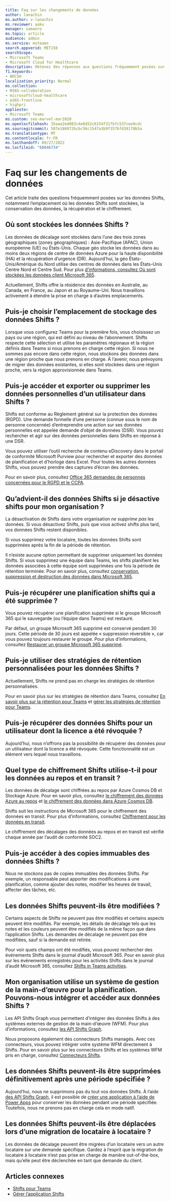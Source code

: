 ```yaml
---
title: Faq sur les changements de données
author: lanachin
ms.author: v-lanachin
ms.reviewer: aaku
manager: samanro
ms.topic: article
audience: admin
ms.service: msteams
search.appverid: MET150
searchScope:
- Microsoft Teams
- Microsoft Cloud for Healthcare
description: Obtenez des réponses aux questions fréquemment posées sur les données Shifts, notamment l’emplacement où les données Shifts sont stockées, la conservation des données, la récupération et le chiffrement.
f1.keywords:
- NOCSH
localization_priority: Normal
ms.collection:
- M365-collaboration
- microsoftcloud-healthcare
- m365-frontline
- highpri
appliesto:
- Microsoft Teams
ms.custom: seo-marvel-mar2020
ms.openlocfilehash: 35aaa2ed083c4e8d52c6154f31fbfc537cee9cdc
ms.sourcegitcommit: 507e186972bcbc56c1547a1b9f357bfd38170b5a
ms.translationtype: MT
ms.contentlocale: fr-FR
ms.lasthandoff: 09/27/2022
ms.locfileid: "68046734"
---
```

# <a name="shifts-data-faq"></a>Faq sur les changements de données

Cet article traite des questions fréquemment posées sur les données Shifts, notamment l’emplacement où les données Shifts sont stockées, la conservation des données, la récupération et le chiffrement.

## <a name="where-is-shifts-data-stored"></a>Où sont stockées les données Shifts ?

Les données de décalage sont stockées dans l’une des trois zones géographiques (zones géographiques) : Asie-Pacifique (APAC), Union européenne (UE) ou États-Unis. Chaque géo stocke les données dans au moins deux régions de centre de données Azure pour la haute disponibilité (HA) et la récupération d’urgence (DR). Aujourd’hui, la géo États-Unis/Amérique du Nord utilise des centres de données dans les États-Unis Centre Nord et Centre Sud. Pour plus [d’informations, consultez Où sont stockées les données client Microsoft 365](/microsoft-365/enterprise/o365-data-locations).

Actuellement, Shifts offre la résidence des données en Australie, au Canada, en France, au Japon et au Royaume-Uni. Nous travaillons activement à étendre la prise en charge à d’autres emplacements.

## <a name="can-i-choose-where-shifts-data-is-stored"></a>Puis-je choisir l’emplacement de stockage des données Shifts ?

Lorsque vous configurez Teams pour la première fois, vous choisissez un pays ou une région, qui est défini au niveau de l’abonnement. Shifts respecte cette sélection et utilise les paramètres régionaux et la région définis dans Teams si nous prenons en charge cette région. Si nous ne sommes pas encore dans cette région, nous stockons des données dans une région proche que nous prenons en charge. À l’avenir, nous prévoyons de migrer des données existantes, si elles sont stockées dans une région proche, vers la région approvisionnée dans Teams.

## <a name="can-i-access-and-export-or-delete-a-users-personal-data-in-shifts"></a>Puis-je accéder et exporter ou supprimer les données personnelles d’un utilisateur dans Shifts ?

Shifts est conforme au Règlement général sur la protection des données (RGPD). Une demande formelle d’une personne (connue sous le nom de personne concernée) d’entreprendre une action sur ses données personnelles est appelée demande d’objet de données (DSR). Vous pouvez rechercher et agir sur des données personnelles dans Shifts en réponse à une DSR.

Vous pouvez utiliser l’outil recherche de contenu eDiscovery dans le portail de conformité Microsoft Purview pour rechercher et exporter des données de planification et d’horloge dans Excel. Pour toutes les autres données Shifts, vous pouvez prendre des captures d’écran des données.

Pour en savoir plus, consultez [Office 365 demandes de personnes concernées pour le RGPD et le CCPA](/microsoft-365/compliance/gdpr-dsr-office365).

## <a name="what-happens-to-shifts-data-if-i-turn-off-shifts-for-my-organization"></a>Qu’advient-il des données Shifts si je désactive shifts pour mon organisation ?

La désactivation de Shifts dans votre organisation *ne supprime pas* les données. Si vous désactivez Shifts, puis que vous activez shifts plus tard, vos données Shifts restent disponibles.

Si vous supprimez votre locataire, toutes les données Shifts sont supprimées après la fin de la période de rétention.

Il n’existe aucune option permettant de supprimer uniquement les données Shifts. Si vous supprimez une équipe dans Teams, les shifts planifient les données associées à cette équipe sont supprimées une fois la période de rétention terminée. Pour en savoir plus, consultez [conservation, suppression et destruction des données dans Microsoft 365](/compliance/assurance/assurance-data-retention-deletion-and-destruction-overview).

## <a name="can-i-recover-a-shifts-schedule-that-was-deleted"></a>Puis-je récupérer une planification shifts qui a été supprimée ?

Vous pouvez récupérer une planification supprimée si le groupe Microsoft 365 qui le sauvegarde (ou l’équipe dans Teams) est restauré.

Par défaut, un groupe Microsoft 365 supprimé est conservé pendant 30 jours. Cette période de 30 jours est appelée « suppression réversible », car vous pouvez toujours restaurer le groupe. Pour plus d’informations, consultez [Restaurer un groupe Microsoft 365 supprimé](/microsoft-365/admin/create-groups/restore-deleted-group?tabs=admin-center).

## <a name="can-i-use-custom-retention-policies-for-shifts-data"></a>Puis-je utiliser des stratégies de rétention personnalisées pour les données Shifts ?

Actuellement, Shifts ne prend pas en charge les stratégies de rétention personnalisées.

Pour en savoir plus sur les stratégies de rétention dans Teams, consultez [En savoir plus sur la rétention pour Teams](/microsoft-365/compliance/retention-policies-teams) et [gérer les stratégies de rétention pour Teams](../../retention-policies.md).

## <a name="can-i-retrieve-shifts-data-for-a-user-whose-license-was-revoked"></a>Puis-je récupérer des données Shifts pour un utilisateur dont la licence a été révoquée ?

Aujourd’hui, nous n’offrons pas la possibilité de récupérer des données pour un utilisateur dont la licence a été révoquée. Cette fonctionnalité est un élément vers lequel nous travaillons.

## <a name="what-type-of-encryption-does-shifts-use-for-data-at-rest-and-in-transit"></a>Quel type de chiffrement Shifts utilise-t-il pour les données au repos et en transit ?

Les données de décalage sont chiffrées au repos par Azure Cosmos DB et Stockage Azure. Pour en savoir plus, consultez [le chiffrement des données Azure au repos](/azure/security/fundamentals/encryption-atrest) et [le chiffrement des données dans Azure Cosmos DB](/azure/cosmos-db/database-encryption-at-rest).

Shifts suit les instructions de Microsoft 365 pour le chiffrement des données en transit. Pour plus d’informations, consultez [Chiffrement pour les données en transit](/compliance/assurance/assurance-encryption-in-transit).

Le chiffrement des décalages des données au repos et en transit est vérifié chaque année par l’audit de conformité SOC2.

## <a name="can-i-access-immutable-copies-of-shifts-data"></a>Puis-je accéder à des copies immuables des données Shifts ?

Nous ne stockons pas de copies immuables des données Shifts. Par exemple, un responsable peut apporter des modifications à une planification, comme ajouter des notes, modifier les heures de travail, affecter des tâches, etc.

## <a name="can-shifts-data-be-edited"></a>Les données Shifts peuvent-ils être modifiées ?

Certains aspects de Shifts ne peuvent pas être modifiés et certains aspects peuvent être modifiés. Par exemple, les détails de décalage tels que les notes et les couleurs peuvent être modifiés de la même façon que dans l’application Shifts. Les demandes de décalage ne peuvent pas être modifiées, sauf si la demande est retirée.

Pour voir quels champs ont été modifiés, vous pouvez rechercher des événements Shifts dans le journal d’audit Microsoft 365. Pour en savoir plus sur les événements enregistrés pour les activités Shifts dans le journal d’audit Microsoft 365, consultez [Shifts in Teams activities](../../audit-log-events.md#shifts-in-teams-activities).

## <a name="my-organization-uses-a-workforce-management-system-for-scheduling-can-we-integrate-with-and-access-shifts-data"></a>Mon organisation utilise un système de gestion de la main-d’œuvre pour la planification. Pouvons-nous intégrer et accéder aux données Shifts ?

Les API Shifts Graph vous permettent d’intégrer des données Shifts à des systèmes externes de gestion de la main-d’œuvre (WFM). Pour plus d’informations, consultez [les API Shifts Graph](/graph/api/resources/shift).

Nous proposons également des connecteurs Shifts managés. Avec ces connecteurs, vous pouvez intégrer votre système WFM directement à Shifts. Pour en savoir plus sur les connecteurs Shifts et les systèmes WFM pris en charge, consultez [Connecteurs Shifts](/microsoft-365/frontline/shifts-connectors).

## <a name="can-shifts-data-be-deleted-permanently-after-a-specified-period-of-time"></a>Les données Shifts peuvent-ils être supprimées définitivement après une période spécifiée ?

Aujourd’hui, nous ne supprimons pas du tout vos données Shifts. À l’aide [des API Shifts Graph](/graph/api/resources/shift), il est possible de [créer une application à l’aide de Power Apps](/powerapps/maker/) pour conserver les données pendant une période spécifiée. Toutefois, nous ne prenons pas en charge cela en mode natif.

## <a name="can-shifts-data-be-moved-in-a-tenant-to-tenant-migration"></a>Les données Shifts peuvent-ils être déplacées lors d’une migration de locataire à locataire ?

Les données de décalage peuvent être migrées d’un locataire vers un autre locataire sur une demande spécifique. Gardez à l’esprit que la migration de locataire à locataire n’est pas prise en charge de manière out-of-the-box, mais qu’elle peut être déclenchée en tant que demande du client.

## <a name="related-articles"></a>Articles connexes

- [Shifts pour Teams](../shifts-for-teams-landing-page.md)
- [Gérer l’application Shifts](manage-the-shifts-app-for-your-organization-in-teams.md)
